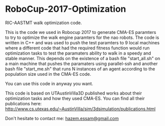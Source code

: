 # RoboCup-2017-Optimization
RIC-AASTMT walk optimization code.

This is the code we used in Robocup 2017 to generate CMA-ES paramters to try to optimize the walk engine paramters for the nao robots. The code is written in C++ and was used to push the test paramters to 9 local machines where a different code that had the required fitness function would run optimization tasks to test the paramaters ability to walk in a speedy and stable manner. This depends on the existence of a bash file "start_all.sh" on a main machine that pushes the paramaters using parallel-ssh and another bash file "start_me.sh" that runs N instances of an agent according to the population size used in the CMA-ES code.

You can use this code in anyway you want.

This code is based on UTAustinVilla3D published works about their optimization tasks and how they used CMA-ES. You can find all their publications here:
http://www.cs.utexas.edu/~AustinVilla/sim/3dsimulation/publications.html

Don't hesitate to contact me:
hazem.essam@gmail.com

